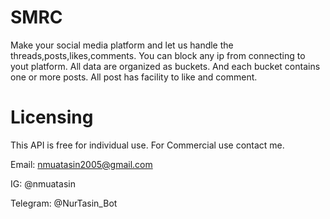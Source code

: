 # SMRC
Make your social media platform and let us handle the threads,posts,likes,comments.
You can block any ip from connecting to yout platform.
All data are organized as buckets. And each bucket contains one or more posts.
All post has facility to like and comment.

# Licensing
This API is free for individual use. For Commercial use contact me.

Email: nmuatasin2005@gmail.com

IG: @nmuatasin

Telegram: @NurTasin_Bot